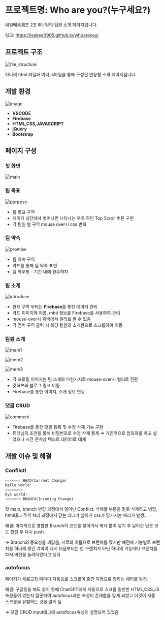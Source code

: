 # 프로젝트명: Who are you?(누구세요?)

내일배움캠프 2조 IIIII 팀의 팀원 소개 페이지입니다.

링크: https://leekee0905.github.io/whoareyou/

## 프로젝트 구조

![file_structure](https://github.com/user-attachments/assets/f7209baf-3b08-4c1c-bed8-f7e919ee6ff9)


하나의 html 파일과 여러 js파일을 통해 구성된 반응형 소개 페이지입니다.

## 개발 환경

![image](https://github.com/user-attachments/assets/82d2d3c4-f204-42e4-8d04-e0700f09eb25)


- **VSCODE**
- **Firebase**
- **HTML,CSS,JAVASCRIPT**
- **jQuery**
- **Bootstrap**

## 페이지 구성

### 첫 화면

![main](https://github.com/user-attachments/assets/377ca9ec-2e8a-4674-81f9-536deda66e78)

### 팀 목표

![purpose](https://github.com/user-attachments/assets/4a129f6f-1466-480d-a3a3-42c1aa2fbc23)

- 팀 목표 구역
- 페이지 상단에서 벗어나면 나타나는 우측 하단 Top Scroll 버튼 구현
- 각 팀원 별 구역 mouse over시 css 변화


### 팀 약속

![promise](https://github.com/user-attachments/assets/a1975608-d1e7-480a-b484-c7d72b455ff5)

- 팀 약속 구역
- 카드를 통해 팀 약속 표현
- 팀 좌우명 - 기간 내에 완수하자

### 팀 소개

![introduce](https://github.com/user-attachments/assets/dd871597-fa9e-4dcd-90d8-04d14613b7ab)

- 현재 구역 부터는 **Firebase**를 통한 데이터 관리
- 카드 이미지와 이름, mbti 정보를 Firebase를 사용하여 관리
- mouse-over시 흑백에서 컬러로 볼 수 있음
- 각 멤버 구역 클릭 시 해당 팀원의 소개란으로 스크롤하여 이동


### 팀원 소개

![mem1](https://github.com/user-attachments/assets/803e6b79-7972-439a-b5f8-9baf78909827)

![mem2](https://github.com/user-attachments/assets/7d1ca909-d82c-4e86-99ef-685efbefd427)

![mem3](https://github.com/user-attachments/assets/be0413d1-a56e-4069-a7ac-f74100e7f2f0)

- 각 프로필 이미지는 팀 소개와 마찬가지로 mouse-over시 컬러로 전환
- 깃허브와 블로그 링크 이동
- Firebase를 통한 이미지, 소개 정보 연동


### 댓글 CRUD

![comment](https://github.com/user-attachments/assets/a930aa63-3636-4787-9648-cdb924861b91)

- Firebase를 통한 댓글 등록 및 수정 삭제 기능 구현
- 튜터님의 조언을 통해 비밀번호로 수정 삭제 통제 ⇒ 개인적으로 암호화를 하고 싶었으나 시간 관계상 텍스트 데이터로 대체


## 개발 이슈 및 해결

### Conflict!

```jsx
<<<<<<< HEAD(Current Change)
hello world!
========
bye world!
<<<<<<< BRANCH(Incoming Change)
```

첫 main, branch 병합 과정에서 일어난 Conflict, 삭제할 부분을 잘못 삭제하고 병합, html태그 주석 처리 과정에서 닫는 태그가 날아가 css가 망가지는 에러가 발생.

해결: 마지막으로 병합한 Branch의 코드를 찾아가서 복사 붙여 넣기 후 날아간 남은 코드 합친 후 다시 push

⇒ Branch의 중요성을 깨닳음, 서로의 이름으로 브랜치를 팠지만 예전에 기능별로 브랜치를 하나씩 팠던 기억이 나서 다음부터는 한 브랜치가 아닌 하나의 기능마다 브랜치를 파서 버전을 늘려야겠다고 생각

### autofocus

페이지가 새로고침 때마다 자동으로 스크롤이 중간 지점으로 향하는 에러를 발견.

해결: 구글링을 해도 찾지 못해 ChatGPT에게 자동으로 스크롤 될만한 HTML,CSS,JS 속성들이 있는지 질문하여 autofocus라는 속성이 존재함을 알게 되었고 이것이 자동 스크롤을 유발하는 것을 알게 됨.

⇒ 댓글 CRUD input태그에 autofocus속성이 설정되어 있었음 
